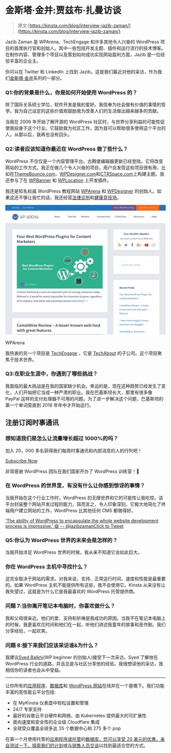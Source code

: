 # 金斯塔·金并:贾兹布·扎曼访谈

> 原文:[https://kinsta.com/blog/interview-jazib-zaman/](https://kinsta.com/blog/interview-jazib-zaman/)

Jazib Zaman 是 WPArena、TechEngage 和许多其他令人兴奋的 WordPress 项目的首席执行官和创始人。其中一些包括开发主题、插件和运行流行的技术博客。在制作内容、管理多个项目以及策划如何成功实现网站盈利方面，Jazib 是一位经验丰富的企业主。

你可以在 Twitter 和 LinkedIn 上找到 Jazib。这是我们最近对他的采访，作为我们[金斯塔·金并](https://kinsta.com/?post_type=post&s=kingpin)系列的一部分。

### Q1:你的背景是什么，你是如何开始使用 WordPress 的？

除了国际关系硕士学位，软件开发是我的爱好。我信奉为社会做有价值的事情的哲学。我为自己设定的这些价值观鼓励我为改善人们的生活做出越来越多的贡献。

当我在 2006 年开始了解开源的 WordPress 社区时，与世界分享利益的可能性促使我投身于这个行业。它鼓励我为社区工作，因为我可以帮助很多使用这个平台的人。从那以后，我再也没有回头。

### Q2:读者应该知道你最近在 WordPress 做了些什么？

WordPress 不仅仅是一个内容管理平台。古腾堡编辑器更新已经登陆，它将改变网站的工作方式。我正在做几个令人兴奋的项目，用户会发现这些项目很有用，比如在[ThemeBounce.com](https://www.themebounce.com/)、[WPDesigner.com](https://wpdesigner.com/)和[CTRSpace.com](https://ctrspace.com/)上构建主题。我还参与了在 [WPBanner](https://wpbanner.com/) 和 [WPLocation](https://wplocation.com/) 上开发插件。

我还是知名权威 WordPress 教程网站 [WPArena](https://wparena.com/) 和 [WPDesigner](https://wpdesigner.com/) 的创始人。如果这还不够让我忙的话，我还经营[法律诊所](https://legalbench.com/)和[健康竞技场](https://healtharena.com/)。

[![WPArena](img/fbb057221f1843c533808dfc5fc993d0.png)](https://wparena.com/)

WPArena



我热衷的另一个项目是 [TechEngage](https://techengage.com/) ，它是 [TechAbout](https://www.techabout.com/) 的子公司。这个项目聚焦于技术世界。

### Q3:在职业生涯中，你遇到了哪些挑战？

我面临的最大挑战是在我的国家缺少机会。幸运的是，现在这种趋势已经发生了变化，人们开始把它当成一种严肃的职业。我在巴基斯坦长大，那里有很多像 PayPal 这样的支付处理器不可用的问题。为了进一步解决这个问题，巴基斯坦的第一个单词营直到 2018 年年中才开始运行。

## 注册订阅时事通讯



### 想知道我们是怎么让流量增长超过 1000%的吗？

加入 20，000 多名获得我们每周时事通讯和内部消息的人的行列吧！

[Subscribe Now](#newsletter)

非常感谢 WordPress 团队在我们国家开办了 WordPress 训练营！👏

### 在 WordPress 的世界里，有没有什么让你感到惊讶的事情？

当我开始在这个行业工作时，WordPress 的无限世界和它的可能性让我吃惊。该平台封装整个网站开发过程的能力，简而言之，令人印象深刻。它极大地简化了终端用户建立网站的工作，WordPress 比其他任何 CMS 都做得好。

['The ability of WordPress to encapsulate the whole website development process is impressive.' 😄 -- @jazibzamanClick to Tweet](https://twitter.com/intent/tweet?url=https%3A%2F%2Fkinsta.com%2Fblog%2Finterview-jazib-zaman%2F&via=kinsta&text=%27The+ability+of+WordPress+to+encapsulate+the+whole+website+development+process+is+impressive.%27+%F0%9F%98%84+--+%40jazibzaman&hashtags=WordPress%2Cwebdev)

### Q5:你认为 WordPress 世界的未来会是怎样的？

当我开始涉足 WordPress 世界的时候，我从来不知道它会如此巨大。

### 你在 WordPress 主机中寻找什么？

这完全取决于网站的需求。对我来说，支持、正常运行时间、速度和性能是最重要的。如果 WordPress 主机不能提供所有这些，我不会使用它。Kinsta 从来没有让我失望过，这就是为什么它是我最喜欢的 WordPress 托管提供商。

### 问题 7:当你离开笔记本电脑时，你喜欢做什么？

我和父母很亲近。他们的爱、支持和祈祷是我成功的原因。当我不在笔记本电脑上的时候，我更喜欢花时间和他们在一起，听他们讲述我童年的故事和恶作剧。我们分享经验，一起欢笑。

### 问题 8:接下来我们应该采访谁&为什么？

我建议[Syed Balkhi](https://twitter.com/syedbalkhi)(WP beginner 的创始人)接受下一次采访。Syed 了解他在 WordPress 行业的道路，并且总是与社区分享他的经验。我很想读他的采访，我相信你的读者也会从中受益。

* * *

让你所有的[应用程序](https://kinsta.com/application-hosting/)、[数据库](https://kinsta.com/database-hosting/)和 [WordPress 网站](https://kinsta.com/wordpress-hosting/)在线并在一个屋檐下。我们功能丰富的高性能云平台包括:

*   在 MyKinsta 仪表盘中轻松设置和管理
*   24/7 专家支持
*   最好的谷歌云平台硬件和网络，由 Kubernetes 提供最大的可扩展性
*   面向速度和安全性的企业级 Cloudflare 集成
*   全球受众覆盖全球多达 35 个数据中心和 275 多个 pop

在第一个月使用托管的[应用程序或托管](https://kinsta.com/application-hosting/)的[数据库，您可以享受 20 美元的优惠，亲自测试一下。探索我们的](https://kinsta.com/database-hosting/)[计划](https://kinsta.com/plans/)或[与销售人员交谈](https://kinsta.com/contact-us/)以找到最适合您的方式。